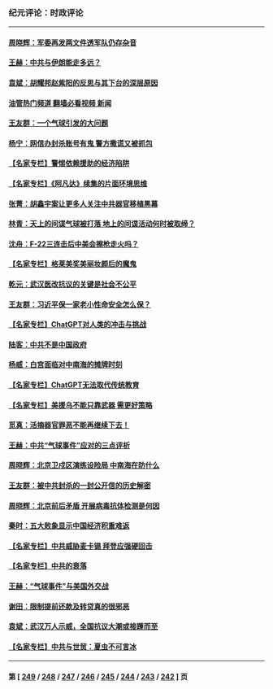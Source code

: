 ### 纪元评论：时政评论
---
#### [周晓辉：军委再发两文件透军队仍存杂音](../../pages/nsc1025/n13929687.md?02150330) 
#### [王赫：中共与伊朗能走多远？](../../pages/nsc1025/n13929228.md?02150330) 
#### [袁斌：胡耀邦赵紫阳的反思与其下台的深层原因](../../pages/nsc1025/n13929453.md?02150330) 
#### [油管热门频道 翻墙必看视频 新闻](ok?02150330)
#### [王友群：一个气球引发的大问题](../../pages/nsc1025/n13929207.md?02150330) 
#### [杨宁：网信办封杀账号有鬼 警方撒谎又被抓包](../../pages/nsc1025/n13929161.md?02150330) 
#### [【名家专栏】警惕依赖援助的经济陷阱](../../pages/nsc1025/n13928980.md?02150330) 
#### [【名家专栏】《阿凡达》续集的片面环境思维](../../pages/nsc1025/n13928942.md?02150330) 
#### [张菁：胡鑫宇案让更多人关注中共器官移植黑幕](../../pages/nsc1025/n13929073.md?02150330) 
#### [林青：天上的间谍气球被打落 地上的间谍活动何时被取缔？](../../pages/nsc1025/n13928539.md?02150330) 
#### [沈舟：F-22三连击后中美会擦枪走火吗？](../../pages/nsc1025/n13928511.md?02150330) 
#### [【名家专栏】格莱美奖美丽妆颜后的魔鬼](../../pages/nsc1025/n13928163.md?02150330) 
#### [乾元：武汉医改抗议的关键是社会不公平](../../pages/nsc1025/n13928467.md?02150330) 
#### [王友群：习近平保一家老小性命安全怎么保？](../../pages/nsc1025/n13928422.md?02150330) 
#### [【名家专栏】ChatGPT对人类的冲击与挑战](../../pages/nsc1025/n13925475.md?02150330) 
#### [陆客：中共不是中国政府](../../pages/nsc1025/n13927762.md?02150330) 
#### [杨威：白宫面临对中南海的摊牌时刻](../../pages/nsc1025/n13927866.md?02150330) 
#### [【名家专栏】ChatGPT无法取代传统教育](../../pages/nsc1025/n13927127.md?02150330) 
#### [【名家专栏】美援乌不能只靠武器 需更好策略](../../pages/nsc1025/n13927643.md?02150330) 
#### [觅真：活摘器官罪恶不能再继续下去！](../../pages/nsc1025/n13927834.md?02150330) 
#### [王赫：中共“气球事件”应对的三点评析](../../pages/nsc1025/n13927749.md?02150330) 
#### [周晓辉：北京卫戍区演练设险局 中南海在防什么](../../pages/nsc1025/n13927649.md?02150330) 
#### [王友群：被中共封杀的一封公开信的历史解密](../../pages/nsc1025/n13927246.md?02150330) 
#### [周晓辉：北京前后矛盾 开展病毒抗体检测是何因](../../pages/nsc1025/n13927271.md?02150330) 
#### [秦时：五大败象显示中国经济积重难返](../../pages/nsc1025/n13927241.md?02150330) 
#### [【名家专栏】中共威胁麦卡锡 拜登应强硬回击](../../pages/nsc1025/n13927135.md?02150330) 
#### [【名家专栏】中共的衰落](../../pages/nsc1025/n13927124.md?02150330) 
#### [王赫：“气球事件”与美国外交战](../../pages/nsc1025/n13926812.md?02150330) 
#### [谢田：限制提前还款及转贷真的很邪恶](../../pages/nsc1025/n13926876.md?02150330) 
#### [袁斌：武汉万人示威，全国抗议大潮或接踵而至](../../pages/nsc1025/n13926865.md?02150330) 
#### [【名家专栏】中共与世贸：夏虫不可言冰](../../pages/nsc1025/n13924595.md?02150330) 

---
#### 第 [ [249](./249.md?02150330) / [248](./248.md?02150330) / [247](./247.md?02150330) / [246](./246.md?02150330) / [245](./245.md?02150330) / [244](./244.md?02150330) / [243](./243.md?02150330) / [242](./242.md?02150330) ] 页
